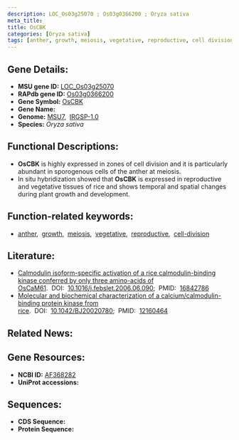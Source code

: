 ```yaml
---
description: LOC_Os03g25070 ; Os03g0366200 ; Oryza sativa
meta_title:
title: OsCBK
categories: [Oryza sativa]
tags: [anther, growth, meiosis, vegetative, reproductive, cell division]
---
```


## Gene Details:
- **MSU gene ID:** [LOC_Os03g25070](http://rice.uga.edu/cgi-bin/ORF_infopage.cgi?orf=LOC_Os03g25070)  
- **RAPdb gene ID:** [Os03g0366200](https://rapdb.dna.affrc.go.jp/locus/?name=Os03g0366200)  
- **Gene Symbol:** <u>OsCBK</u>
- **Gene Name:**
- **Genome:**  [MSU7](http://rice.uga.edu/),&nbsp;&nbsp;[IRGSP-1.0](https://rapdb.dna.affrc.go.jp/download/irgsp1.html)
- **Species:** *Oryza sativa*

## Functional Descriptions:
   - **OsCBK** is highly expressed in zones of cell division and it is particularly abundant in sporogenous cells of the anther at meiosis.
   - In situ hybridization showed that **OsCBK** is expressed in reproductive and vegetative tissues of rice and shows temporal and spatial changes during plant growth and development.

## Function-related keywords:
   - [anther](/tags/anther/),&nbsp;&nbsp;[growth](/tags/growth/),&nbsp;&nbsp;[meiosis](/tags/meiosis/),&nbsp;&nbsp;[vegetative](/tags/vegetative/),&nbsp;&nbsp;[reproductive](/tags/reproductive/),&nbsp;&nbsp;[cell-division](/tags/cell-division/)

## Literature:
   - [Calmodulin isoform-specific activation of a rice calmodulin-binding kinase conferred by only three amino-acids of OsCaM61](https://www.doi.org/10.1016/j.febslet.2006.06.090).&nbsp;&nbsp;DOI:&nbsp;&nbsp;[10.1016/j.febslet.2006.06.090](https://www.doi.org/10.1016/j.febslet.2006.06.090);&nbsp;&nbsp;PMID:&nbsp;&nbsp;[16842786](https://pubmed.ncbi.nlm.nih.gov/16842786/)
   - [Molecular and biochemical characterization of a calcium/calmodulin-binding protein kinase from rice](https://www.doi.org/10.1042/BJ20020780).&nbsp;&nbsp;DOI:&nbsp;&nbsp;[10.1042/BJ20020780](https://www.doi.org/10.1042/BJ20020780);&nbsp;&nbsp;PMID:&nbsp;&nbsp;[12160464](https://pubmed.ncbi.nlm.nih.gov/12160464/)

## Related News:

## Gene Resources:
- **NCBI ID:**  [AF368282](http://www.ncbi.nlm.nih.gov/nuccore/AF368282)
- **UniProt accessions:** [](https://www.uniprot.org/uniprotkb//entry)

## Sequences:
- **CDS Sequence:**
- **Protein Sequence:**
